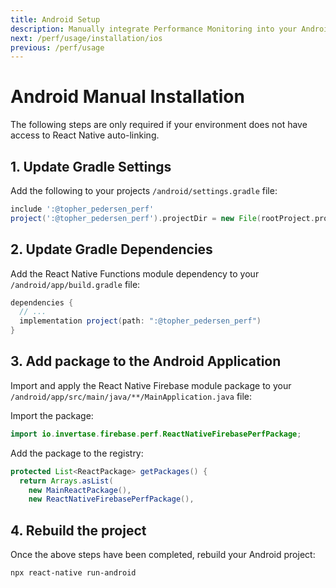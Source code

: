 ```yaml
---
title: Android Setup
description: Manually integrate Performance Monitoring into your Android application.
next: /perf/usage/installation/ios
previous: /perf/usage
---
```


# Android Manual Installation

The following steps are only required if your environment does not have access to React Native
auto-linking.

## 1. Update Gradle Settings

Add the following to your projects `/android/settings.gradle` file:

```groovy
include ':@topher_pedersen_perf'
project(':@topher_pedersen_perf').projectDir = new File(rootProject.projectDir, './../node_modules/@topher_pedersen/perf/android')
```

## 2. Update Gradle Dependencies

Add the React Native Functions module dependency to your `/android/app/build.gradle` file:

```groovy
dependencies {
  // ...
  implementation project(path: ":@topher_pedersen_perf")
}
```

## 3. Add package to the Android Application

Import and apply the React Native Firebase module package to your `/android/app/src/main/java/**/MainApplication.java` file:

Import the package:

```java
import io.invertase.firebase.perf.ReactNativeFirebasePerfPackage;
```

Add the package to the registry:

```java
protected List<ReactPackage> getPackages() {
  return Arrays.asList(
    new MainReactPackage(),
    new ReactNativeFirebasePerfPackage(),
```

## 4. Rebuild the project

Once the above steps have been completed, rebuild your Android project:

```bash
npx react-native run-android
```
